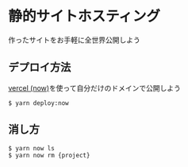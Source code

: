# 静的サイトホスティング

作ったサイトをお手軽に全世界公開しよう

## デプロイ方法

[vercel (now)](https://vercel.com/)を使って自分だけのドメインで公開しよう

```
$ yarn deploy:now
```

## 消し方

```
$ yarn now ls
$ yarn now rm {project}
```
